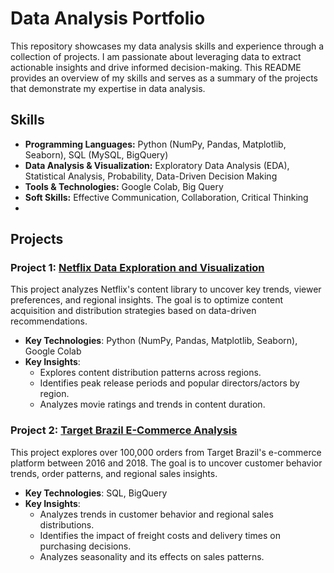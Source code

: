 # Data Analysis Portfolio

This repository showcases my data analysis skills and experience through a collection of projects. I am passionate about leveraging data to extract actionable insights and drive informed decision-making. This README provides an overview of my skills and serves as a summary of the projects that demonstrate my expertise in data analysis.

## Skills

* **Programming Languages:** Python (NumPy, Pandas, Matplotlib, Seaborn), SQL (MySQL, BigQuery)
* **Data Analysis & Visualization:** Exploratory Data Analysis (EDA), Statistical Analysis, Probability, Data-Driven Decision Making
* **Tools & Technologies:** Google Colab, Big Query
* **Soft Skills:** Effective Communication, Collaboration, Critical Thinking
* 
## Projects

### Project 1: [Netflix Data Exploration and Visualization](https://github.com/gokull-lakshmanan/Projects/tree/main/Netflix-Data-Exploration(Python))
This project analyzes Netflix's content library to uncover key trends, viewer preferences, and regional insights. The goal is to optimize content acquisition and distribution strategies based on data-driven recommendations.

- **Key Technologies**: Python (NumPy, Pandas, Matplotlib, Seaborn), Google Colab
- **Key Insights**:
  - Explores content distribution patterns across regions.
  - Identifies peak release periods and popular directors/actors by region.
  - Analyzes movie ratings and trends in content duration.

### Project 2: [Target Brazil E-Commerce Analysis](https://github.com/gokull-lakshmanan/Projects/tree/main/Target-Brazil-Ecommerce(SQL))
This project explores over 100,000 orders from Target Brazil's e-commerce platform between 2016 and 2018. The goal is to uncover customer behavior trends, order patterns, and regional sales insights.

- **Key Technologies**: SQL, BigQuery
- **Key Insights**:
  - Analyzes trends in customer behavior and regional sales distributions.
  - Identifies the impact of freight costs and delivery times on purchasing decisions.
  - Analyzes seasonality and its effects on sales patterns.
